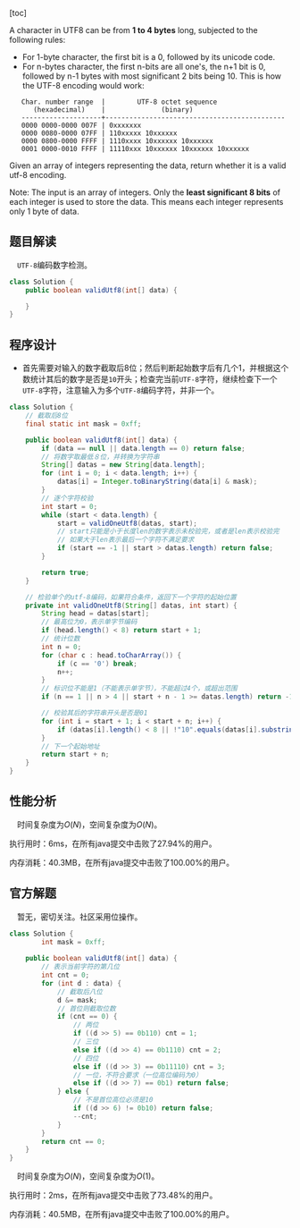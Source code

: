 [toc]

A character in UTF8 can be from **1 to 4 bytes** long, subjected to the following rules:

* For 1-byte character, the first bit is a 0, followed by its unicode code.
* For n-bytes character, the first n-bits are all one's, the n+1 bit is 0, followed by n-1 bytes with most significant 2 bits being 10.
  This is how the UTF-8 encoding would work:

```
   Char. number range  |        UTF-8 octet sequence
      (hexadecimal)    |              (binary)
   --------------------+---------------------------------------------
   0000 0000-0000 007F | 0xxxxxxx
   0000 0080-0000 07FF | 110xxxxx 10xxxxxx
   0000 0800-0000 FFFF | 1110xxxx 10xxxxxx 10xxxxxx
   0001 0000-0010 FFFF | 11110xxx 10xxxxxx 10xxxxxx 10xxxxxx
```

Given an array of integers representing the data, return whether it is a valid utf-8 encoding.

Note:
The input is an array of integers. Only the **least significant 8 bits** of each integer is used to store the data. This means each integer represents only 1 byte of data.



## 题目解读

&emsp;`UTF-8`编码数字检测。

```java
class Solution {
    public boolean validUtf8(int[] data) {

    }
}
```

## 程序设计

* 首先需要对输入的数字截取后8位；然后判断起始数字后有几个1，并根据这个数统计其后的数字是否是`10`开头；检查完当前`UTF-8`字符，继续检查下一个`UTF-8`字符，注意输入为多个`UTF-8`编码字符，并非一个。

```java
class Solution {
    // 截取后8位
    final static int mask = 0xff;

    public boolean validUtf8(int[] data) {
        if (data == null || data.length == 0) return false;
        // 将数字取最低８位，并转换为字符串
        String[] datas = new String[data.length];
        for (int i = 0; i < data.length; i++) {
            datas[i] = Integer.toBinaryString(data[i] & mask);
        }
        // 逐个字符校验
        int start = 0;
        while (start < data.length) {
            start = validOneUtf8(datas, start);
            // start只能是小于长度len的数字表示未校验完，或者是len表示校验完
            // 如果大于len表示最后一个字符不满足要求
            if (start == -1 || start > datas.length) return false;
        }

        return true;
    }

    // 检验单个的utf-8编码，如果符合条件，返回下一个字符的起始位置
    private int validOneUtf8(String[] datas, int start) {
        String head = datas[start];
        // 最高位为0，表示单字节编码
        if (head.length() < 8) return start + 1;
        // 统计位数
        int n = 0;
        for (char c : head.toCharArray()) {
            if (c == '0') break;
            n++;
        }
        // 标识位不能是1（不能表示单字节），不能超过4个，或超出范围
        if (n == 1 || n > 4 || start + n - 1 >= datas.length) return -1;

        // 校验其后的字符串开头是否是01
        for (int i = start + 1; i < start + n; i++) {
            if (datas[i].length() < 8 || !"10".equals(datas[i].substring(0, 2))) return -1;
        }
        // 下一个起始地址
        return start + n;
    }
}
```

## 性能分析

&emsp;时间复杂度为$O(N)$，空间复杂度为$O(N)$。

执行用时：6ms，在所有java提交中击败了27.94%的用户。

内存消耗：40.3MB，在所有java提交中击败了100.00%的用户。

## 官方解题

&emsp;暂无，密切关注。社区采用位操作。

```java
class Solution {
        int mask = 0xff;
    
    public boolean validUtf8(int[] data) {
        // 表示当前字符的第几位
        int cnt = 0;
        for (int d : data) {
            // 截取后八位
            d &= mask;
            // 首位则截取位数
            if (cnt == 0) {
                // 两位
                if ((d >> 5) == 0b110) cnt = 1;
                // 三位
                else if ((d >> 4) == 0b1110) cnt = 2;
                // 四位
                else if ((d >> 3) == 0b11110) cnt = 3;
                // 一位，不符合要求（一位高位编码为0）
                else if ((d >> 7) == 0b1) return false;
            } else {
                // 不是首位高位必须是10
                if ((d >> 6) != 0b10) return false;
                --cnt;
            }
        }
        return cnt == 0;
    }
}
```

&emsp;时间复杂度为$O(N)$，空间复杂度为$O(1)$。

执行用时：2ms，在所有java提交中击败了73.48%的用户。

内存消耗：40.5MB，在所有java提交中击败了100.00%的用户。